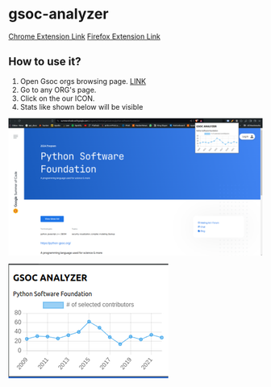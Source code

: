 # gsoc-analyzer
[Chrome Extension Link](https://chromewebstore.google.com/detail/gsoc-analyzer/gajaljimiohdjebdgganepkpihdhlmic) 
[Firefox Extension Link](https://addons.mozilla.org/en-US/firefox/addon/gsoc-analyzer/?utm_source=gsoc.mdgspace.org)
## How to use it? 

1. Open Gsoc orgs browsing page. [LINK](https://summerofcode.withgoogle.com/programs/2024/organizations)
2. Go to any ORG's page.
3. Click on the our ICON.
4. Stats like shown below will be visible


![alt text](image-1.png)

![alt text](image.png)



